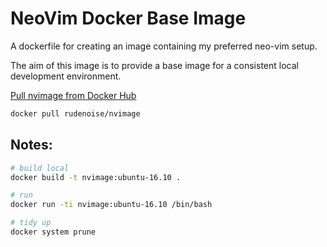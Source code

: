 # NeoVim Docker Base Image

A dockerfile for creating an image containing my preferred neo-vim
setup.

The aim of this image is to provide a base image for a consistent
local development environment.

[Pull nvimage  from Docker Hub](https://hub.docker.com/r/rudenoise/nvimage/)

```bash
docker pull rudenoise/nvimage
```

## Notes:

```bash
# build local
docker build -t nvimage:ubuntu-16.10 .

# run
docker run -ti nvimage:ubuntu-16.10 /bin/bash

# tidy up
docker system prune
```
